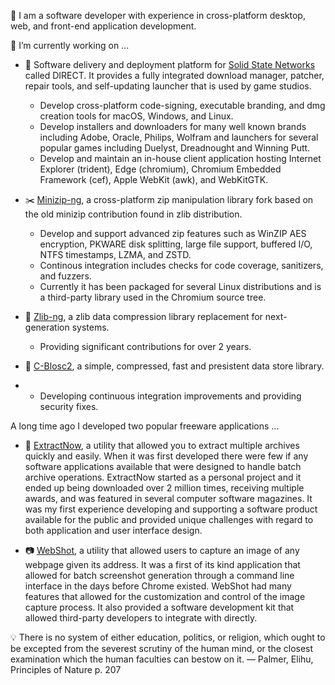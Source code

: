 👋 I am a software developer with experience in cross-platform desktop, web, and front-end application development.

🔭 I’m currently working on ...
  - 📌 Software delivery and deployment platform for [Solid State Networks](https://www.solidstatenetworks.com/) called DIRECT. It provides a fully integrated download manager, patcher, repair tools, and self-updating launcher that is used by game studios.
  
    - Develop cross-platform code-signing, executable branding, and dmg creation tools for macOS, Windows, and Linux.
    - Develop installers and downloaders for many well known brands including Adobe, Oracle, Philips, Wolfram and launchers for several popular games including Duelyst, Dreadnought and Winning Putt.
    - Develop and maintain an in-house client application hosting Internet Explorer (trident), Edge (chromium), Chromium Embedded Framework (cef), Apple WebKit (awk), and  WebKitGTK.
    
  - ✂️ [Minizip-ng](https://github.com/zlib-ng/minizip-ng), a cross-platform zip manipulation library fork based on the old minizip contribution found in zlib distribution.

     - Develop and support advanced zip features such as WinZIP AES encryption, PKWARE disk splitting, large file support, buffered I/O, NTFS timestamps, LZMA, and ZSTD. 
     - Continous integration includes checks for code coverage, sanitizers, and fuzzers.
     - Currently it has been packaged for several Linux distributions and is a third-party library used in the Chromium source tree.

  - 💉 [Zlib-ng](https://github.com/zlib-ng/zlib-ng), a zlib data compression library replacement for next-generation systems. 

    - Providing significant contributions for over 2 years. 
  
  - 📍 [C-Blosc2](https://github.com/Blosc/c-blosc2), a simple, compressed, fast and presistent data store library.
  - 
    - Developing continuous integration improvements and providing security fixes.
  
A long time ago I developed two popular freeware applications ...
- 🔌 [ExtractNow](https://www.extractnow.com/), a utility that allowed you to extract multiple archives quickly and easily. When it was first developed there were few if any software applications available that were designed to handle batch archive operations. ExtractNow started as a personal project and it ended up being downloaded over 2 million times, receiving multiple awards, and was featured in several computer software magazines. It was my first experience developing and supporting a software product available for the public and provided unique challenges with regard to both application and user interface design.

- 📷 [WebShot](https://www.websitescreenshots.com/), a utility that allowed users to capture an image of any webpage given its address. It was a first of its kind application that allowed for batch screenshot generation through a command line interface in the days before Chrome existed. WebShot had many features that allowed for the customization and control of the image capture process. It also provided a software development kit that allowed third-party developers to integrate with directly.

💡 There is no system of either education, politics, or religion, which ought to be excepted from the severest scrutiny of the human mind, or the closest examination which the human faculties can bestow on it.
— Palmer, Elihu, Principles of Nature p. 207
